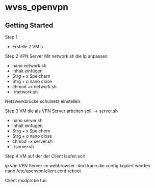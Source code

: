 # wvss_openvpn

## Getting Started

Step 1
- Erstelle 2 VM's

Step 2 VPN Server
Mit network.sh die Ip anpassen 

- nano network.sh
- inhalt einfügen
- Strg + x Speichern
- Strg + o nano close
- chmod +x network.sh
- ./network.sh

Netzwerkbrücke schulnetz einstellen 

Step 3
VM die als VPN Server arbeiten soll. -> server.sh 

- nano server.sh 
- inhalt einfügen
- Strg + x Speichern
- Strg + o nano close
- chmod +x server.sh 
- ./server.sh 

Step 4
VM auf der der Client laufen soll

ip von VPN Server im webbrowser 
-dort kann die config kopiert werden 
nano /etc/openvpn/client.conf
reboot




Client modprobe tun
